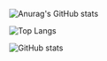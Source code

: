 ![Anurag's GitHub stats](https://github-readme-stats.vercel.app/api?username=FlySky-ovo)

![Top Langs](https://github-readme-stats.vercel.app/api/top-langs/?username=FlySky-ovo&langs_count=10)

![GitHub stats](https://github-readme-stats.vercel.app/api?username=FlySky-ovo&show_icons=true&theme=tokyonight)
